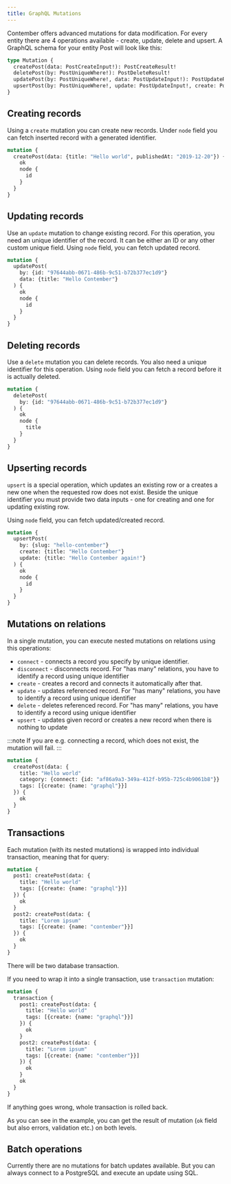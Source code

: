 ```yaml
---
title: GraphQL Mutations
---
```


Contember offers advanced mutations for data modification. For every entity there are 4 operations available - create, update, delete and upsert. A GraphQL schema for your entity Post will look like this:

```graphql
type Mutation {
  createPost(data: PostCreateInput!): PostCreateResult!
  deletePost(by: PostUniqueWhere!): PostDeleteResult!
  updatePost(by: PostUniqueWhere!, data: PostUpdateInput!): PostUpdateResult!
  upsertPost(by: PostUniqueWhere!, update: PostUpdateInput!, create: PostCreateInput!): PostUpsertResult!
}
```  

## Creating records

Using a `create` mutation you can create new records. Under `node` field you can fetch inserted record with a generated identifier.

```graphql
mutation {
  createPost(data: {title: "Hello world", publishedAt: "2019-12-20"}) {
    ok
    node {
      id
    }
  }
}
```

## Updating records

Use an `update` mutation to change existing record. For this operation, you need an unique identifier of the record. It can be either an ID or any other custom unique field. Using `node` field, you can fetch updated record.

```graphql
mutation {
  updatePost(
    by: {id: "97644abb-0671-486b-9c51-b72b377ec1d9"}
    data: {title: "Hello Contember"}
  ) {
    ok
    node {
      id
    }
  }
}
```

## Deleting records

Use a `delete` mutation you can delete records. You also need a unique identifier for this operation. Using `node` field you can fetch a record before it is actually deleted. 

```graphql
mutation {
  deletePost(
    by: {id: "97644abb-0671-486b-9c51-b72b377ec1d9"}
  ) {
    ok
    node {
      title
    }
  }
}
```

## Upserting records

`upsert` is a special operation, which updates an existing row or a creates a new one when the requested row does not exist. Beside the unique identifier you must provide two data inputs - one for creating and one for updating existing row.

Using `node` field, you can fetch updated/created record.

```graphql
mutation {
  upsertPost(
    by: {slug: "hello-contember"}
    create: {title: "Hello Contember"}
    update: {title: "Hello Contember again!"}
  ) {
    ok
    node {
      id
    }
  }
}
```

## Mutations on relations

In a single mutation, you can execute nested mutations on relations using this operations:

- `connect` - connects a record you specify by unique identifier.
- `disconnect` - disconnects record. For "has many" relations, you have to identify a record using unique identifier
- `create` - creates a record and connects it automatically after that.
- `update` - updates referenced record. For "has many" relations, you have to identify a record using unique identifier
- `delete` - deletes referenced record. For "has many" relations, you have to identify a record using unique identifier
- `upsert` - updates given record or creates a new record when there is nothing to update

:::note
If you are e.g. connecting a record, which does not exist, the mutation will fail.
:::

```graphql
mutation {
  createPost(data: {
    title: "Hello world"
    category: {connect: {id: "af86a9a3-349a-412f-b95b-725c4b9061b8"}}
    tags: [{create: {name: "graphql"}}]
  }) {
    ok
  }
}
```   

## Transactions

Each mutation (with its nested mutations) is wrapped into individual transaction, meaning that for query:
```graphql
mutation {
  post1: createPost(data: {
    title: "Hello world"
    tags: [{create: {name: "graphql"}}]
  }) {
    ok
  }
  post2: createPost(data: {
    title: "Lorem ipsum"
    tags: [{create: {name: "contember"}}]
  }) {
    ok
  }
}
``` 

There will be two database transaction. 

If you need to wrap it into a single transaction, use `transaction` mutation:
```graphql
mutation {
  transaction {
    post1: createPost(data: {
      title: "Hello world"
      tags: [{create: {name: "graphql"}}]
    }) {
      ok
    }
    post2: createPost(data: {
      title: "Lorem ipsum"
      tags: [{create: {name: "contember"}}]
    }) {
      ok
    }
    ok
  }
}
```

If anything goes wrong, whole transaction is rolled back.

As you can see in the example, you can get the result of mutation (`ok` field but also errors, validation etc.) on both levels. 


## Batch operations

Currently there are no mutations for batch updates available. But you can always connect to a PostgreSQL and execute an update using SQL.
